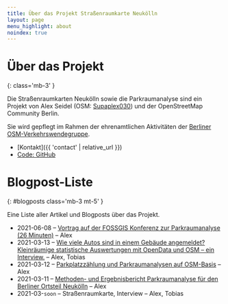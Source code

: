```yaml
---
title: Über das Projekt Straßenraumkarte Neukölln
layout: page
menu_highlight: about
noindex: true
---
```


<div class="bg-light p-3">

# Über das Projekt
{: class='mb-3' }

Die Straßenraumkarten Neukölln sowie die Parkraumanalyse sind ein Projekt von Alex Seidel (OSM: [Supaplex030](https://www.openstreetmap.org/user/Supaplex030/)) und der OpenStreetMap Community Berlin.

Sie wird gepflegt im Rahmen der ehrenamtlichen Aktivitäten der [Berliner OSM-Verkehrswendegruppe](https://wiki.openstreetmap.org/wiki/Berlin/Verkehrswende).

* [Kontakt]({{ 'contact' | relative_url }})
* [Code: GitHub](https://github.com/SupaplexOSM/strassenraumkarte-neukoelln/)

</div>

# Blogpost-Liste
{: #blogposts class='mb-3 mt-5' }

Eine Liste aller Artikel und Blogposts über das Projekt.

- 2021-06-08 – [Vortrag auf der FOSSGIS Konferenz zur Parkraumanalyse (26 Minuten)](posts/2021-06-08-vortrag-fossgis) – Alex
- 2021-03-13 – [Wie viele Autos sind in einem Gebäude angemeldet? Kleinräumige statistische Auswertungen mit OpenData und OSM – ein Interview.](posts/2021-03-13-opendata) – Alex, Tobias
- 2021-03-12 – [Parkplatzzählung und Parkraumanalysen auf OSM-Basis](posts/2021-03-12-parkraumanalyse) – Alex
- 2021-03-11 – [Methoden- und Ergebnisbericht Parkraumanalyse für den Berliner Ortsteil Neukölln](parkraumkarte/report) – Alex
- 2021-03-`soon` – Straßenraumkarte, Interview – Alex, Tobias
